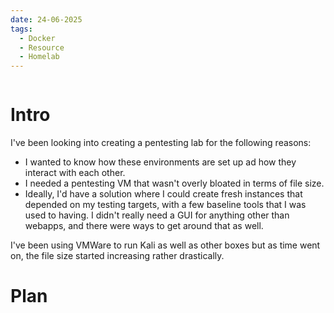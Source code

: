 ```yaml
---
date: 24-06-2025
tags:
  - Docker
  - Resource
  - Homelab
---
```


```table-of-contents
```

# Intro

I've been looking into creating a pentesting lab for the following reasons:
- I wanted to know how these environments are set up ad how they interact with each other.
- I needed a pentesting VM that wasn't overly bloated in terms of file size. 
- Ideally, I'd have a solution where I could create fresh instances that depended on my testing targets, with a few baseline tools that I was used to having. 
I didn't really need a GUI for anything other than webapps, and there were ways to get around that as well.

I've been using VMWare to run Kali as well as other boxes but as time went on, the file size started increasing rather drastically.

# Plan